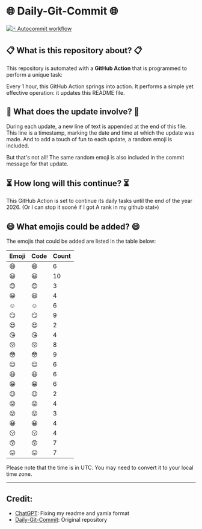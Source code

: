 # 🌐 Daily-Git-Commit 🌐

[![🃏 Autocommit workflow](https://github.com/kleqing/git-auto-commit/actions/workflows/main.yaml/badge.svg?event=check_run)](https://github.com/kleqing/git-auto-commit/actions/workflows/main.yaml)

## 📋 What is this repository about? 📋

This repository is automated with a **GitHub Action** that is programmed to perform a unique task:

Every 1 hour, this GitHub Action springs into action. It performs a simple yet effective operation: it updates this README file.

## 🔄 What does the update involve? 🔄

During each update, a new line of text is appended at the end of this file. This line is a timestamp, marking the date and time at which the update was made. And to add a touch of fun to each update, a random emoji is included.

But that's not all! The same random emoji is also included in the commit message for that update.

## ⏳ How long will this continue? ⏳

This GitHub Action is set to continue its daily tasks until the end of the year 2026. (Or I can stop it soonẻ if I got A rank in my github stat💀)

## 😄 What emojis could be added? 😄

The emojis that could be added are listed in the table below:

| Emoji | Code | Count |
| --- | --- | --- |
| 😄 | :smile: | 6 |
| 😆 | :laughing: | 10 |
| 😊 | :blush: | 3 |
| 😀 | :smiley: | 4 |
| ☺️ | :relaxed: | 6 |
| 😏 | :smirk: | 9 |
| 😍 | :heart_eyes: | 2 |
| 😘 | :kissing_heart: | 4 |
| 😚 | :kissing_closed_eyes: | 8 |
| 😳 | :flushed: | 9 |
| 😌 | :relieved: | 6 |
| 😆 | :satisfied: | 6 |
| 😁 | :grin: | 6 |
| 😉 | :wink: | 2 |
| 😜 | :stuck_out_tongue_winking_eye: | 4 |
| 😝 | :stuck_out_tongue_closed_eyes: | 3 |
| 😀 | :grinning: | 4 |
| 😗 | :kissing: | 4 |
| 😙 | :kissing_smiling_eyes: | 7 |
| 😛 | :stuck_out_tongue: | 7 |

Please note that the time is in UTC. You may need to convert it to your local time zone.

---

## Credit:

- [ChatGPT](chatgpt.com): Fixing my readme and yamla format
- [Daily-Git-Commit](https://github.com/diegomarty/daily-git-commit): Original repository

